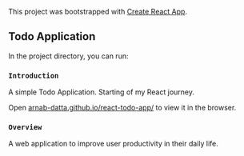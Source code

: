 This project was bootstrapped with [Create React App](https://github.com/facebook/create-react-app).

## Todo Application

In the project directory, you can run:

### `Introduction`

A simple Todo Application. Starting of my React journey. <br>

Open [arnab-datta.github.io/react-todo-app/](arnab-datta.github.io/react-todo-app/) to view it in the browser.

### `Overview`

A web application to  improve user productivity in their daily life.
